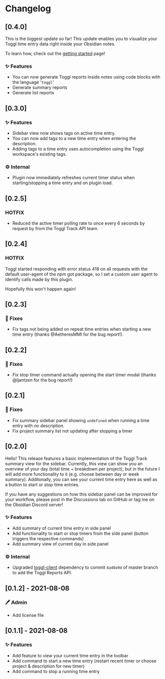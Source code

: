 # Changelog

## [0.4.0]

This is the biggest update so far! This update enables you to visualize your Toggl time entry data right inside your Obsidian notes.

To learn how, check out the [getting started](https://github.com/mcndt/obsidian-toggl-integration/wiki/Creating-Toggl-reports-inside-notes) page!

### ✨ Features

- You can now generate Toggl reports inside notes using code blocks with the language '`toggl`'
- Generate summary reports
- Generate list reports

## [0.3.0]

### ✨ Features

- Sidebar view now shows tags on active time entry.
- You can now add tags to a new time entry when entering the description.
- Adding tags to a time entry uses autocompletion using the Toggl workspace's existing tags.

### ⚙️ Internal

- Plugin now immediately refreshes current timer status when starting/stopping a time entry and on plugin load.

## [0.2.5]

### HOTFIX

- Reduced the active timer polling rate to once every 6 seconds by request by from the Toggl Track API team.

## [0.2.4]

### HOTFIX

Toggl started responding with error status 418 on all requests with the default user-agent of the npm got package, so I set a custom user agent to identify calls made by this plugin.

Hopefully this won't happen again!

## [0.2.3]

### 🐛 Fixes

- Fix tags not being added on repeat time entries when starting a new time entry (thanks @AetheresMMI for the bug report!).

## [0.2.2]

### 🐛 Fixes

- Fix stop timer command actually opening the start timer modal (thanks @ljantzen for the bug report!)

## [0.2.1]

### 🐛 Fixes

- Fix summary sidebar panel showing `undefined` when running a time entry with no description.
- Fix project summary list not updating after stopping a timer

## [0.2.0]

Hello! This release features a basic implementation of the Toggl Track summary view for the sidebar.
Currently, this view can show you an overview of your day (total time + breakdown per project),
but in the future I will add more functionality to it (e.g. choose between day or week summary). 
Additonally, you can see your current time entry here as well as a button to start or stop time entries.

If you have any suggestions on how this sidebar panel can be improved for your workflow, please post in the Discussions tab on GitHub or tag me on the Obsidian Discord server! 

### ✨ Features

- Add summary of current time entry in side panel
- Add functionality to start or stop timers from the side panel (button triggers the respective commands)
- Add summary view of current day in side panel

### ⚙️ Internal

- Upgraded [toggl-client](https://github.com/saintedlama/toggl-client) dependency to commit `4a40a9d` of master branch to add the Toggl Reports API.

## [0.1.2] - 2021-08-08

### 🖊️ Admin

- Add license file

## [0.1.1] - 2021-08-08


### ✨ Features

- Add feature to view your current time entry in the toolbar
- Add command to start a new time entry (restart recent timer or choose project & description for new timer)
- Add command to stop a running time entry